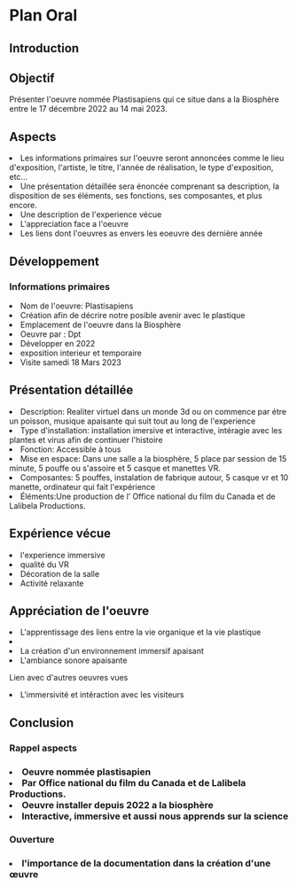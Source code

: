 
<h1>Plan Oral</h1>
<h2>Introduction</h2>

<h2>Objectif</h2>

Présenter l'oeuvre nommée Plastisapiens qui ce situe dans a la Biosphère entre le 17 décembre 2022 au 14 mai 2023.

<h2>Aspects</h2>

<li>Les informations primaires sur l'oeuvre seront annoncées comme le lieu d'exposition, l'artiste, le titre, l'année de réalisation, le type d'exposition, etc...</li>

 <li>Une présentation détaillée sera énoncée comprenant sa description, la disposition de ses éléments, ses fonctions, ses composantes, et plus encore.</li>
 
 <li>Une description de l'experience vécue</li>
 
 <li>L'appreciation face a l'oeuvre</li>
 
<li>Les liens dont l'oeuvres as envers les eoeuvre des dernière année</li>

<h2>Développement</h2>

<h3>Informations primaires</h3>

<li> Nom de l'oeuvre: Plastisapiens </li>
<li> Création afin de décrire notre posible avenir avec le plastique </li>
<li> Emplacement de l'oeuvre dans la Biosphère </li>
<li> Oeuvre par :  Dpt </li>
<li> Développer en 2022 </li>
<li> exposition interieur et temporaire </li>
<li> Visite samedi 18 Mars 2023 </li>

<h2>Présentation détaillée</h2>
 <li>Description: Realiter virtuel dans un monde 3d ou on commence par étre un poisson, musique apaisante qui suit tout au long de l'experience  </li>
 <li>Type d'installation: installation imersive et interactive, intéragie avec les plantes et virus afin de continuer l'histoire</li>
 <li>Fonction: Accessible à tous </li>
 <li>Mise en espace: Dans une salle a la biosphère, 5 place par session de 15 minute, 5 pouffe ou s'assoire et 5 casque et manettes VR.</li>
 <li>Composantes: 5 pouffes, instalation de fabrique autour, 5 casque vr et 10 manette, ordinateur qui fait l'expérience</li>
 <li>Éléments:Une production de l’ Office national du film du Canada et de Lalibela Productions. </li>


<h2>Expérience vécue</h2>

<li> l'experience immersive </li>
<li> qualité du VR </li>
<li> Décoration de la salle </li>
<li> Activité relaxante </li>


<h2>Appréciation de l'oeuvre</h2>
<li>L'apprentissage des liens entre la vie organique et la vie plastique</li>
<li><li>La création d'un environnement immersif apaisant </li>
<li>L'ambiance sonore apaisante</li>

Lien avec d'autres oeuvres vues
<li>L'immersivité et intéraction avec les visiteurs</li>


<h2>Conclusion</h2>

<h3>Rappel aspects<h3>
 
<li>Oeuvre nommée plastisapien</li>
<li> Par Office national du film du Canada et de Lalibela Productions. </li>
<li> Oeuvre installer depuis 2022 a la biosphère </li>
<li> Interactive, immersive et aussi nous apprends sur la science </li>
 
 <h3>Ouverture<h3>
 <li>l'importance de la documentation dans la création d'une œuvre </li>

